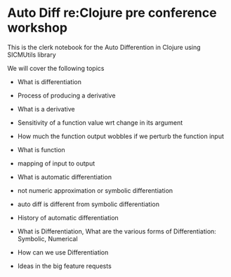 # Auto Diff re:Clojure pre conference workshop


This is the clerk notebook for the Auto Differention in Clojure using SICMUtils library

We will cover the following topics


 - What is differentiation

- Process of producing a derivative

- What is a derivative
- Sensitivity of a function value wrt change in its argument
- How much the function output wobbles if we perturb the function input
- What is function 
- mapping of input to output
 - What is automatic differentiation
- not numeric approximation or symbolic differentiation
- auto diff is different from symbolic differentiation
- History of automatic differentiation
- What is Differentiation, What are the various forms of Differentiation: Symbolic, Numerical
- How can we use Differentiation
- Ideas in the big feature requests
